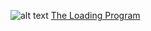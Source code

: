 ![alt text](skærmbillede.PNG "beskrivelse af billede") 
[The Loading Program](https://rawgit.com/hele4924/mini-ex/master/mini_ex2/empty-example/index.html)
